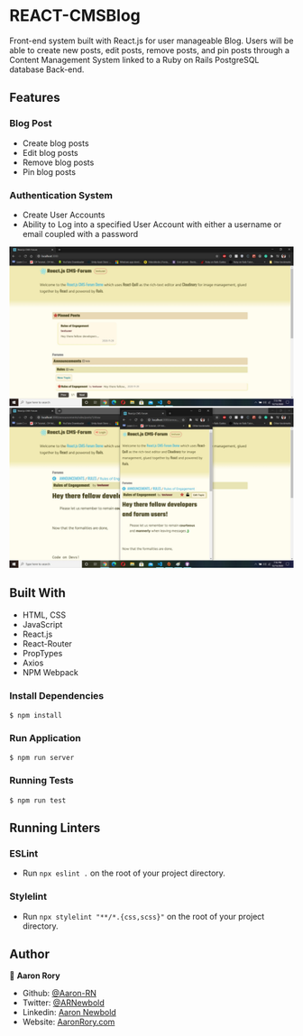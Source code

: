 # REACT-CMSBlog
Front-end system built with React.js for user manageable Blog. Users will be able to create new posts, edit posts, remove posts, and pin posts through a Content Management System linked to a Ruby on Rails PostgreSQL database Back-end.

## Features
### Blog Post
- Create blog posts
- Edit blog posts
- Remove blog posts
- Pin blog posts
### Authentication System
- Create User Accounts
- Ability to Log into a specified User Account with either a username or email coupled with a password

![screenshot](./screenshot.jpg)
![screenshot](./screenshot2.jpg)

## Built With

- HTML, CSS
- JavaScript
- React.js
- React-Router
- PropTypes
- Axios
- NPM Webpack

### Install Dependencies

```
$ npm install
```

### Run Application

```
$ npm run server
```

### Running Tests

```
$ npm run test
```

## Running Linters

### ESLint
- Run `npx eslint .` on the root of your project directory.

### Stylelint
- Run `npx stylelint "**/*.{css,scss}"` on the root of your project directory.


## Author

👤 **Aaron Rory**

- Github: [@Aaron-RN](https://github.com/Aaron-RN)
- Twitter: [@ARNewbold](https://twitter.com/ARNewbold)
- Linkedin: [Aaron Newbold](https://www.linkedin.com/in/aaron-newbold-1b9233187/)
- Website: [AaronRory.com](https://aaronrory.com/)